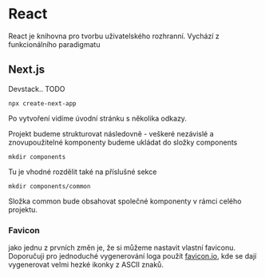 
# React

React je knihovna pro tvorbu uživatelského rozhranní. Vychází z funkcionálního paradigmatu

## Next.js

Devstack.. TODO

```
npx create-next-app
```

Po vytvoření vidíme úvodní stránku s několika odkazy.

Projekt budeme strukturovat následovně - veškeré nezávislé a znovupoužitelné komponenty budeme ukládat do složky components

```
mkdir components
```

Tu je vhodné rozdělit také na příslušné sekce

```
mkdir components/common
```

Složka common bude obsahovat společné komponenty v rámci celého projektu.

### Favicon

jako jednu z prvních změn je, že si můžeme nastavit vlastní faviconu. Doporučuji pro jednoduché vygenerování loga použít [favicon.io](https://favicon.io/favicon-generator/), kde se dají vygenerovat velmi hezké ikonky z ASCII znaků.